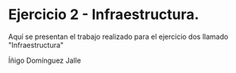 # Ejercicio 2 - Infraestructura.
Aquí se presentan el trabajo realizado para el ejercicio dos llamado "Infraestructura"

Íñigo Domínguez Jalle
